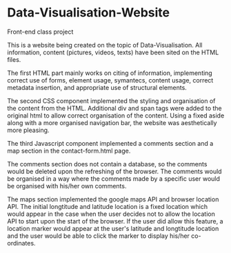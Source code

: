 # Data-Visualisation-Website
Front-end class project

This is a website being created on the topic of Data-Visualisation. All information, content (pictures, videos, texts) have been sited on the HTML files. 

The first HTML part mainly works on citing of information, implementing correct use of forms, element usage, symantecs, content usage, correct metadata insertion, and appropriate use of structural elements. 

The second CSS component implemented the styling and organisation of the content from the HTML. Additional div and span tags were added to the original html to allow correct organisation of the content. Using a fixed aside along with a more organised navigation bar, the website was aesthetically more pleasing. 

The third Javascript component implemented a comments section and a map section in the contact-form.html page. 

The comments section does not contain a database, so the comments would be deleted upon the refreshing of the browser. The comments would be organised in a way where the comments made by a specific user would be organised with his/her own comments. 

The maps section implemented the google maps API and browser location API. The initial longtitude and latitude location is a fixed location which would appear in the case when the user decides not to allow the location API to start upon the start of the browser. If the user did allow this feature, a location marker would appear at the user's latitude and longtitude location and the user would be able to click the marker to display his/her co-ordinates. 
